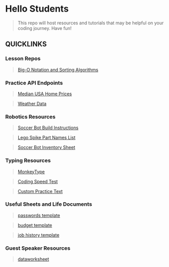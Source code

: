 # Hello Students

> This repo will host resources and tutorials that may be helpful on your coding journey. Have fun!

## QUICKLINKS
### Lesson Repos
> [Big-O Notation and Sorting Algorithms](https://github.com/WestMecRyan/sorting_algorithms_Big_O)

### Practice API Endpoints
> [Median USA Home Prices](https://westmecryan.github.io/Practice_API_Endpoints/DataSets/Median_USA_Home_Price.json)

> [Weather Data](https://westmecryan.github.io/Practice_API_Endpoints/DataSets/weather_data.json)

### Robotics Resources

> [Soccer Bot Build Instructions](https://drive.google.com/file/d/1TYmgeSM4-kEUilatCw9pgmXNSAeHHony/view?usp=sharing)

> [Lego Spike Part Names List](https://le-www-live-s.legocdn.com/sc/media/files/support/spike-prime/le_spike_prime_set_element_overview_classroom_poster_18x24inch-a7ecd36fbf6d15fd4c7617f4cb882531.pdf)

> [Soccer Bot Inventory Sheet](https://drive.google.com/file/d/1T_SUwDTGV0lH04qKGTYUQytt5zlDaAjC/view?usp=sharing)

### Typing Resources

> [MonkeyType](https://monkeytype.com/)

> [Coding Speed Test](https://codingspeedtest.com/)

> [Custom Practice Text](./coder_typing_practice_text.txt)

### Useful Sheets and Life Documents

> [passwords template](https://docs.google.com/spreadsheets/d/1yHJUUFWNPnvrJjZLeUNzL2YITsKs2_EQx_BiuDZDNXE/edit?usp=share_link)

> [budget template](https://docs.google.com/spreadsheets/d/1JMq53eOVOzEZFcczXrnuJyvGiy2ZwQwvJpS-UKr4Dgo/edit?usp=sharing)

> [job history template](https://docs.google.com/spreadsheets/d/1ho1bcackJ9EZKNRv86P0_5M0ylwRShMUS4bMs6u7iV8/edit?usp=sharing)

### Guest Speaker Resources

> [dataworksheet](https://bit.ly/2023wmdataworksheet)
